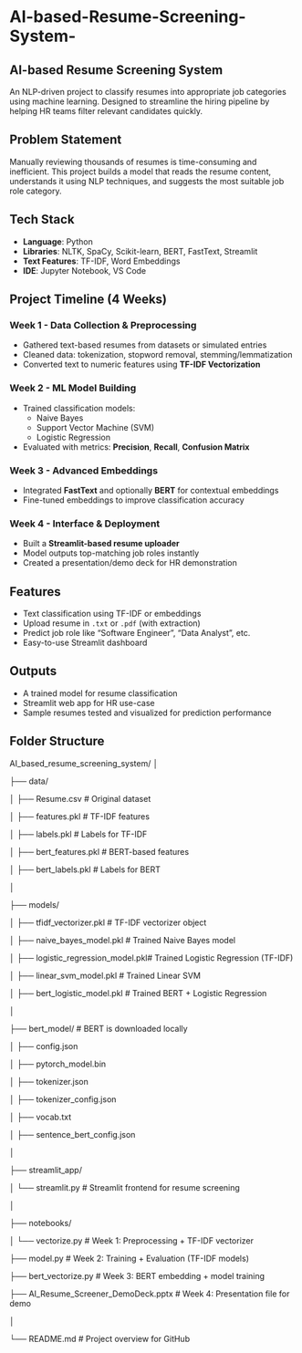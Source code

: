 # AI-based-Resume-Screening-System-

## AI-based Resume Screening System

An NLP-driven project to classify resumes into appropriate job categories using machine learning. Designed to streamline the hiring pipeline by helping HR teams filter relevant candidates quickly.

## Problem Statement

Manually reviewing thousands of resumes is time-consuming and inefficient. This project builds a model that reads the resume content, understands it using NLP techniques, and suggests the most suitable job role category.

## Tech Stack

- **Language**: Python  
- **Libraries**: NLTK, SpaCy, Scikit-learn, BERT, FastText, Streamlit  
- **Text Features**: TF-IDF, Word Embeddings  
- **IDE**: Jupyter Notebook, VS Code

## Project Timeline (4 Weeks)

### Week 1 - Data Collection & Preprocessing
- Gathered text-based resumes from datasets or simulated entries
- Cleaned data: tokenization, stopword removal, stemming/lemmatization
- Converted text to numeric features using **TF-IDF Vectorization**

### Week 2 - ML Model Building
- Trained classification models:
  - Naive Bayes
  - Support Vector Machine (SVM)
  - Logistic Regression
- Evaluated with metrics: **Precision**, **Recall**, **Confusion Matrix**

### Week 3 - Advanced Embeddings
- Integrated **FastText** and optionally **BERT** for contextual embeddings
- Fine-tuned embeddings to improve classification accuracy

### Week 4 - Interface & Deployment
- Built a **Streamlit-based resume uploader**
- Model outputs top-matching job roles instantly
- Created a presentation/demo deck for HR demonstration

##  Features

- Text classification using TF-IDF or embeddings
- Upload resume in `.txt` or `.pdf` (with extraction)
- Predict job role like “Software Engineer”, “Data Analyst”, etc.
- Easy-to-use Streamlit dashboard

## Outputs

- A trained model for resume classification
- Streamlit web app for HR use-case
- Sample resumes tested and visualized for prediction performance

## Folder Structure

AI_based_resume_screening_system/
│


├── data/

│   ├── Resume.csv                   # Original dataset

│   ├── features.pkl                 # TF-IDF features

│   ├── labels.pkl                   # Labels for TF-IDF

│   ├── bert_features.pkl            # BERT-based features

│   ├── bert_labels.pkl              # Labels for BERT

│

├── models/

│   ├── tfidf_vectorizer.pkl         # TF-IDF vectorizer object

│   ├── naive_bayes_model.pkl        # Trained Naive Bayes model

│   ├── logistic_regression_model.pkl# Trained Logistic Regression (TF-IDF)

│   ├── linear_svm_model.pkl         # Trained Linear SVM

│   ├── bert_logistic_model.pkl      # Trained BERT + Logistic Regression

│

├── bert_model/                      # BERT is downloaded locally

│   ├── config.json

│   ├── pytorch_model.bin

│   ├── tokenizer.json

│   ├── tokenizer_config.json

│   ├── vocab.txt

│   ├── sentence_bert_config.json

│

├── streamlit_app/

│   └── streamlit.py                       # Streamlit frontend for resume screening

│

├── notebooks/  

│   └── vectorize.py                     # Week 1: Preprocessing + TF-IDF vectorizer

├── 
model.py                         # Week 2: Training + Evaluation (TF-IDF models)

├── bert_vectorize.py                # Week 3: BERT embedding + model training

├── AI_Resume_Screener_DemoDeck.pptx # Week 4: Presentation file for demo

│

└── README.md                        # Project overview for GitHub
